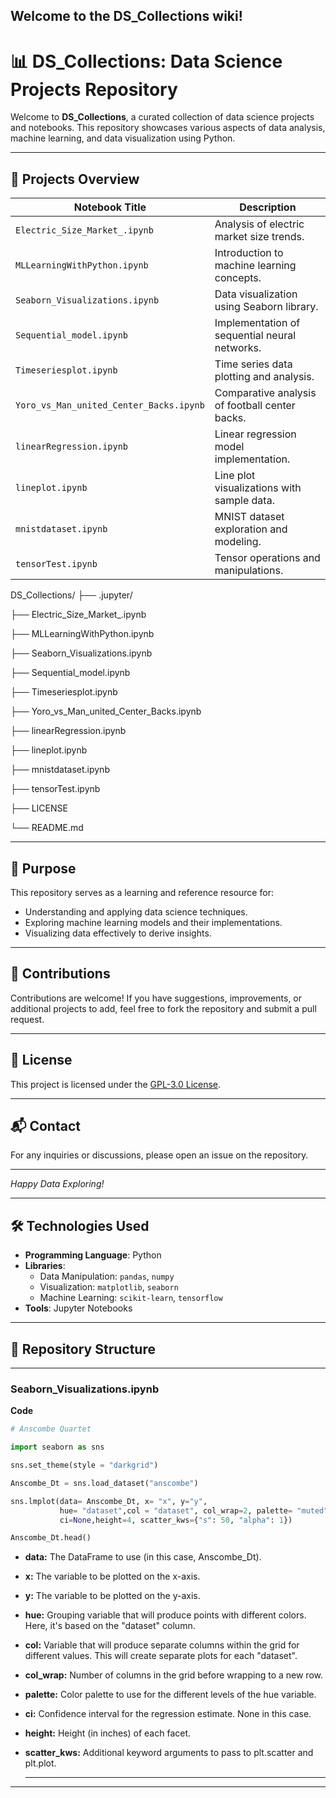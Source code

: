 ## Welcome to the DS_Collections wiki!

# 📊 DS_Collections: Data Science Projects Repository

Welcome to **DS_Collections**, a curated collection of data science projects and notebooks. This repository showcases various aspects of data analysis, machine learning, and data visualization using Python.

---

## 🧠 Projects Overview

| Notebook Title                          | Description                                      |
|-----------------------------------------|--------------------------------------------------|
| `Electric_Size_Market_.ipynb`           | Analysis of electric market size trends.         |
| `MLLearningWithPython.ipynb`            | Introduction to machine learning concepts.       |
| `Seaborn_Visualizations.ipynb`          | Data visualization using Seaborn library.        |
| `Sequential_model.ipynb`                | Implementation of sequential neural networks.    |
| `Timeseriesplot.ipynb`                  | Time series data plotting and analysis.          |
| `Yoro_vs_Man_united_Center_Backs.ipynb` | Comparative analysis of football center backs.   |
| `linearRegression.ipynb`                | Linear regression model implementation.          |
| `lineplot.ipynb`                        | Line plot visualizations with sample data.       |
| `mnistdataset.ipynb`                    | MNIST dataset exploration and modeling.          |
| `tensorTest.ipynb`                      | Tensor operations and manipulations.             |

DS_Collections/ 
├── .jupyter/ 

├── Electric_Size_Market_.ipynb 

├── MLLearningWithPython.ipynb 

├── Seaborn_Visualizations.ipynb 

├── Sequential_model.ipynb 

├── Timeseriesplot.ipynb 

├── Yoro_vs_Man_united_Center_Backs.ipynb 

├── linearRegression.ipynb 

├── lineplot.ipynb 

├── mnistdataset.ipynb 

├── tensorTest.ipynb 

├── LICENSE 

└── README.md

---

## 🎯 Purpose

This repository serves as a learning and reference resource for:

- Understanding and applying data science techniques.
- Exploring machine learning models and their implementations.
- Visualizing data effectively to derive insights.

---

## 🤝 Contributions

Contributions are welcome! If you have suggestions, improvements, or additional projects to add, feel free to fork the repository and submit a pull request.

---

## 📜 License

This project is licensed under the [GPL-3.0 License](LICENSE).

---

## 📬 Contact

For any inquiries or discussions, please open an issue on the repository.

---

*Happy Data Exploring!*


---

## 🛠️ Technologies Used

- **Programming Language**: Python
- **Libraries**:
  - Data Manipulation: `pandas`, `numpy`
  - Visualization: `matplotlib`, `seaborn`
  - Machine Learning: `scikit-learn`, `tensorflow`
- **Tools**: Jupyter Notebooks

---

## 📁 Repository Structure

---

### Seaborn_Visualizations.ipynb

**Code**
```python
# Anscombe Quartet

import seaborn as sns

sns.set_theme(style = "darkgrid")

Anscombe_Dt = sns.load_dataset("anscombe")

sns.lmplot(data= Anscombe_Dt, x= "x", y="y",
           hue= "dataset",col = "dataset", col_wrap=2, palette= "muted",
           ci=None,height=4, scatter_kws={"s": 50, "alpha": 1})

Anscombe_Dt.head()

```

* **data:** The DataFrame to use (in this case, Anscombe_Dt).
* **x:** The variable to be plotted on the x-axis.
* **y:** The variable to be plotted on the y-axis.
* **hue:** Grouping variable that will produce points with different colors. Here, it's based on the "dataset" column.
* **col:** Variable that will produce separate columns within the grid for different values. This will create separate plots for each "dataset".
* **col_wrap:** Number of columns in the grid before wrapping to a new row.
* **palette:** Color palette to use for the different levels of the hue variable.
* **ci:** Confidence interval for the regression estimate. None in this case.
* **height:** Height (in inches) of each facet.
* **scatter_kws:** Additional keyword arguments to pass to plt.scatter and plt.plot.

  ---

---
